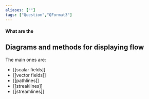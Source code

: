 ```yaml
---
aliases: [""]
tags: ["Question","QFormat3"]
---
```


#### What are the
## Diagrams and methods for displaying flow
The main ones are:
- [[scalar fields]]
- [[vector fields]]
- [[pathlines]]
- [[streaklines]]
- [[streamlines]]